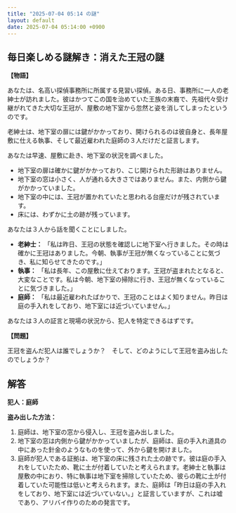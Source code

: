 ```yaml
---
title: "2025-07-04 05:14 の謎"
layout: default
date: 2025-07-04 05:14:00 +0900
---
```

## 毎日楽しめる謎解き：消えた王冠の謎

**【物語】**

あなたは、名高い探偵事務所に所属する見習い探偵。ある日、事務所に一人の老紳士が訪れました。彼はかつてこの国を治めていた王族の末裔で、先祖代々受け継がれてきた大切な王冠が、屋敷の地下室から忽然と姿を消してしまったというのです。

老紳士は、地下室の扉には鍵がかかっており、開けられるのは彼自身と、長年屋敷に仕える執事、そして最近雇われた庭師の３人だけだと証言します。

あなたは早速、屋敷に赴き、地下室の状況を調べました。

*   地下室の扉は確かに鍵がかかっており、こじ開けられた形跡はありません。
*   地下室の窓は小さく、人が通れる大きさではありません。また、内側から鍵がかかっていました。
*   地下室の中には、王冠が置かれていたと思われる台座だけが残されています。
*   床には、わずかに土の跡が残っています。

あなたは３人から話を聞くことにしました。

*   **老紳士：** 「私は昨日、王冠の状態を確認しに地下室へ行きました。その時は確かに王冠はありました。今朝、執事が王冠が無くなっていることに気づき、私に知らせてきたのです。」
*   **執事：** 「私は長年、この屋敷に仕えております。王冠が盗まれたとなると、大変なことです。私は今朝、地下室の掃除に行き、王冠が無くなっていることに気づきました。」
*   **庭師：** 「私は最近雇われたばかりで、王冠のことはよく知りません。昨日は庭の手入れをしており、地下室には近づいていません。」

あなたは３人の証言と現場の状況から、犯人を特定できるはずです。

**【問題】**

王冠を盗んだ犯人は誰でしょうか？　そして、どのようにして王冠を盗み出したのでしょうか？

## 解答

**犯人：庭師**

**盗み出した方法：**

1.  庭師は、地下室の窓から侵入し、王冠を盗み出しました。
2.  地下室の窓は内側から鍵がかかっていましたが、庭師は、庭の手入れ道具の中にあった針金のようなものを使って、外から鍵を開けました。
3.  庭師が犯人である証拠は、地下室の床に残された土の跡です。彼は庭の手入れをしていたため、靴に土が付着していたと考えられます。老紳士と執事は屋敷の中におり、特に執事は地下室を掃除していたため、彼らの靴に土が付着していた可能性は低いと考えられます。また、庭師は「昨日は庭の手入れをしており、地下室には近づいていない。」と証言していますが、これは嘘であり、アリバイ作りのための発言です。
